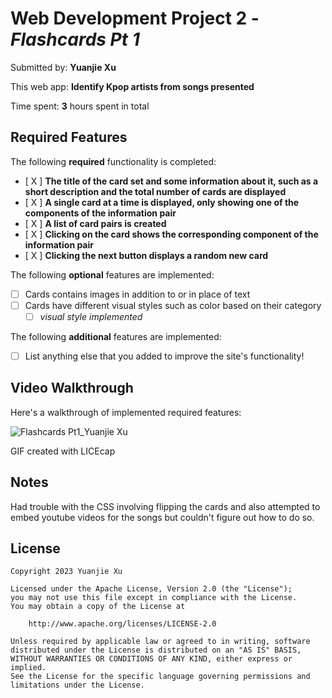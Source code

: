 # Web Development Project 2 - *Flashcards Pt 1*

Submitted by: **Yuanjie Xu**

This web app: **Identify Kpop artists from songs presented**

Time spent: **3** hours spent in total

## Required Features

The following **required** functionality is completed:

- [ X ] **The title of the card set and some information about it, such as a short description and the total number of cards are displayed**
- [ X ] **A single card at a time is displayed, only showing one of the components of the information pair**
- [ X ] **A list of card pairs is created**
- [ X ] **Clicking on the card shows the corresponding component of the information pair**
- [ X ] **Clicking the next button displays a random new card**

The following **optional** features are implemented:

- [ ] Cards contains images in addition to or in place of text
- [ ] Cards have different visual styles such as color based on their category
  - [ ] *visual style implemented*

The following **additional** features are implemented:

* [ ] List anything else that you added to improve the site's functionality!

## Video Walkthrough

Here's a walkthrough of implemented required features:

<img src='https://imgur.com/a/NMfBtpQ.gif' title='Flashcards Pt1_Yuanjie Xu' width='' alt='Flashcards Pt1_Yuanjie Xu' />

GIF created with LICEcap 

## Notes

Had trouble with the CSS involving flipping the cards and also attempted to embed youtube videos for the songs but couldn't figure out how to do so.

## License

    Copyright 2023 Yuanjie Xu

    Licensed under the Apache License, Version 2.0 (the "License");
    you may not use this file except in compliance with the License.
    You may obtain a copy of the License at

        http://www.apache.org/licenses/LICENSE-2.0

    Unless required by applicable law or agreed to in writing, software
    distributed under the License is distributed on an "AS IS" BASIS,
    WITHOUT WARRANTIES OR CONDITIONS OF ANY KIND, either express or implied.
    See the License for the specific language governing permissions and
    limitations under the License.